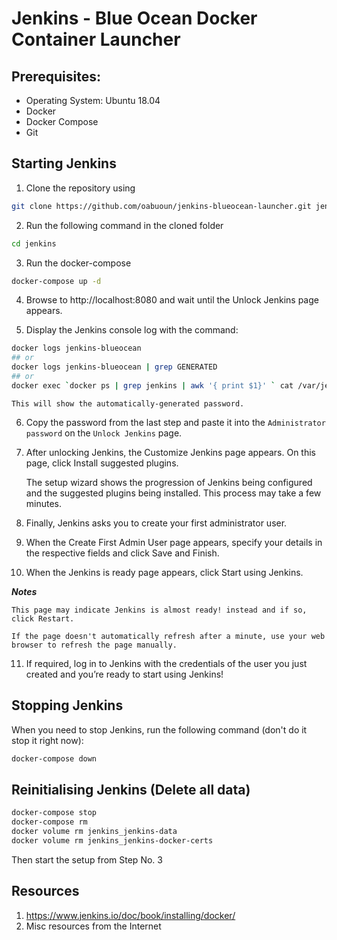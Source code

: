 #   Jenkins - Blue Ocean Docker Container Launcher

##  Prerequisites:
-   Operating System: Ubuntu 18.04
-   Docker
-   Docker Compose
-   Git

##  Starting Jenkins

1.  Clone the repository using

  ```bash
  git clone https://github.com/oabuoun/jenkins-blueocean-launcher.git jenkins
  ```

2.  Run the following command in the cloned folder
  ```bash
  cd jenkins
  ```

3.  Run the docker-compose
  ```bash
  docker-compose up -d
  ```

4.  Browse to http://localhost:8080 and wait until the Unlock Jenkins page appears.

5.	Display the Jenkins console log with the command:

  ```bash
  docker logs jenkins-blueocean
  ## or
  docker logs jenkins-blueocean | grep GENERATED
  ## or
  docker exec `docker ps | grep jenkins | awk '{ print $1}' ` cat /var/jenkins_home/secrets/initialAdminPassword
  ```

	This will show the automatically-generated password.

6.	Copy the password from the last step and paste it into the `Administrator password` on the `Unlock Jenkins` page.

7.	After unlocking Jenkins, the Customize Jenkins page appears. On this page, click Install suggested plugins.

  	The setup wizard shows the progression of Jenkins being configured and the suggested plugins being installed. This process may take a few minutes.

8.	Finally, Jenkins asks you to create your first administrator user.

9.	When the Create First Admin User page appears, specify your details in the respective fields and click Save and Finish.

10.	When the Jenkins is ready page appears, click Start using Jenkins.

  ***Notes***

  	This page may indicate Jenkins is almost ready! instead and if so, click Restart.

  	If the page doesn't automatically refresh after a minute, use your web browser to refresh the page manually.

11.	If required, log in to Jenkins with the credentials of the user you just created and you’re ready to start using Jenkins!

##  Stopping Jenkins
When you need to stop Jenkins, run the following command (don't do it stop it right now):

  ```bash
  docker-compose down
  ```

## Reinitialising Jenkins (Delete all data)
  ```bash
  docker-compose stop
  docker-compose rm
  docker volume rm jenkins_jenkins-data
  docker volume rm jenkins_jenkins-docker-certs
  ```

  Then start the setup from Step No. 3

## Resources
1.  https://www.jenkins.io/doc/book/installing/docker/
2.  Misc resources from the Internet
